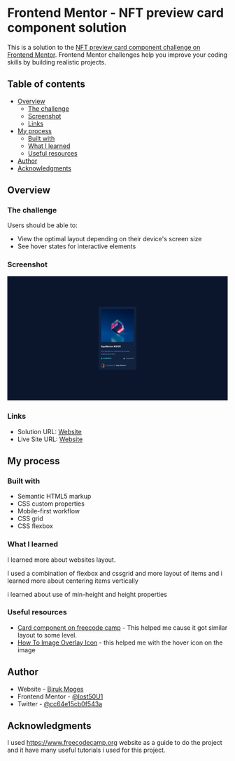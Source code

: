 # Frontend Mentor - NFT preview card component solution

This is a solution to the [NFT preview card component challenge on Frontend Mentor](https://www.frontendmentor.io/challenges/nft-preview-card-component-SbdUL_w0U). Frontend Mentor challenges help you improve your coding skills by building realistic projects.

## Table of contents

- [Overview](#overview)
  - [The challenge](#the-challenge)
  - [Screenshot](#screenshot)
  - [Links](#links)
- [My process](#my-process)
  - [Built with](#built-with)
  - [What I learned](#what-i-learned)
  - [Useful resources](#useful-resources)
- [Author](#author)
- [Acknowledgments](#acknowledgments)

## Overview

### The challenge

Users should be able to:

- View the optimal layout depending on their device's screen size
- See hover states for interactive elements

### Screenshot

![](screenshot.png)

### Links

- Solution URL: [Website](https://www.frontendmentor.io/solutions/nft-preview-card-component-with-flexbox-rsgF0BNJF2)
- Live Site URL: [Website](https://lost50u1.github.io/nft-preview-card-component-main/)

## My process

### Built with

- Semantic HTML5 markup
- CSS custom properties
- Mobile-first workflow
- CSS grid
- CSS flexbox

### What I learned

I learned more about websites layout.

I used a combination of flexbox and cssgrid and more layout of items and i learned more about centering items vertically

i learned about use of min-height and height properties

### Useful resources

- [Card component on freecode camp](https://www.freecodecamp.org/news/learn-css-basics-by-building-a-card-component/) - This helped me cause it got similar layout to some level.
- [How To Image Overlay Icon](https://www.w3schools.com/howto/howto_css_image_overlay_icon.asp) - this helped me with the hover icon on the image

## Author

- Website - [Biruk Moges](https://lost50u1.github.io/qrcodecomponent/)
- Frontend Mentor - [@lost50U1](https://www.frontendmentor.io/profile/lost50U1)
- Twitter - [@cc64e15cb0f543a](https://www.twitter.com/@cc64e15cb0f543a)

## Acknowledgments

I used https://www.freecodecamp.org website as a guide to do the project and it have many useful tutorials i used for this project.
